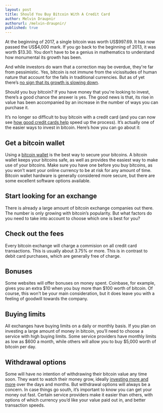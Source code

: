 ```yaml
---
layout: post
title: Should You Buy Bitcoin With A Credit Card
author: Melvin Draupnir
authorurl: /melvin-draupnir/
published: true
---
```


<p>At the beginning of 2017, a single bitcoin was worth US$997.69. It has now passed the US$4,000 mark. If you go back to the beginning of 2013, it was worth $13.30. You don’t have to be a genius in mathematics to understand how monumental its growth has been.
<p>And while investors do warn that a correction may be overdue, they're far from pessimistic. Yes, bitcoin is not immune from the vicissitudes of human nature that account for the falls in traditional currencies. But as of yet there’s <a href="https://www.cnbc.com/2017/05/25/here-are-the-ways-to-buy-bitcoin.html">no sign that its growth is slowing down</a>.

<p>Should you buy bitcoin? If you have money that you're looking to invest, there’s a good chance the answer is yes. The good news is that, its rise in value has been accompanied by an increase in the number of ways you can purchase it.

<p>It’s no longer so difficult to buy bitcoin with a credit card (and you can now see <a href="http://www.greedyrates.ca/blog/best-credit-cards-canada-2017/">how good credit cards help</a> speed up the process). It’s actually one of the easier ways to invest in bitcoin. Here’s how you can go about it:

<p><h2>Get a bitcoin wallet</h2>

<p>Using a <a href="/en/find-the-best-bitcoin-wallet/">bitcoin wallet</a> is the best way to secure your bitcoins. A bitcoin wallet keeps your bitcoins safe, as well as provides the easiest way to make use of your bitcoins. Make sure you have one before you buy bitcoins, as you won’t want your online currency to be at risk for any amount of time. Bitcoin wallet hardware is generally considered more secure, but there are some excellent software options available.

<p><h2>Start looking for an exchange</h2>

<p>There is already a large amount of bitcoin exchange companies out there. The number is only growing with bitcoin’s popularity. But what factors do you need to take into account to choose which one is best for you?

<p><h2>Check out the fees</h2>

<p>Every bitcoin exchange will charge a commision on all credit card transactions. This is usually about 3.75% or more. This is in contrast to debit card purchases, which are generally free of charge.

<p><h2>Bonuses</h2>

<p>Some websites will offer bonuses on money spent. Coinbase, for example, gives you an extra $10 when you buy more than $100 worth of bitcoin. Of course, this won't be your main consideration, but it does leave you with a feeling of goodwill towards the company.

<p><h2>Buying limits</h2>

<p>All exchanges have buying limits on a daily or monthly basis. If you plan on investing a large amount of money in bitcoin, you’ll need to choose a service with high buying limits. Some service providers have monthly limits as low as $600 a month, while others will allow you to buy $5,000 worth of bitcoin per day.

<p><h2>Withdrawal options</h2>

<p>Some will have no intention of withdrawing their bitcoin value any time soon. They want to watch their money grow, ideally <a href="https://www.forbes.com/forbes/welcome/?toURL=https://www.forbes.com/sites/steveandriole/2017/08/11/cryptocurrency-is-here-its-frightening/%235fdf2c1c4fcb&refURL=&referrer=">investing more and more</a> over the days and months. But withdrawal options will always be a concern. In case things go south, it’s important to know you can get your money out fast. Certain service providers make it easier than others, with options of which currency you’d like your value paid out in, and better transaction speeds.